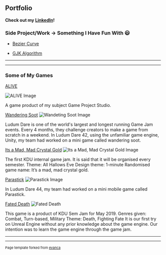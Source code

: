 ## Portfolio
**Check out my [LinkedIn](https://www.linkedin.com/in/fjinnphang/)!**

### Side Project/Work -> Something I Have Fun With :smiley:

- [Bezier Curve](/FunProjects/README.md)

- [GJK Algorithm](/FunProjects/README.md)

---
---

### Some of My Games

[ALIVE](https://kdu.itch.io/adt11presents-alive)

![ALIVE Image](https://media-exp1.licdn.com/media-proxy/ext?w=800&h=800&f=n&hash=6fRlIq1GVkCn%2FYeYxdFdZgPlAIs%3D&ora=1%2CaFBCTXdkRmpGL2lvQUFBPQ%2CxAVta5g-0R6jnhodx1Ey9KGTqAGj6E5DQJHUA3L0CHH05IbfPWjvcMWML7KipUAQcXgHjQBnLui1ETa1G464I9_meIh5icKzdsX5agYUbhl4lWdI)

A game product of my subject Game Project Studio.

[Wandering Soot](https://ldjam.com/events/ludum-dare/42/wandering-soot)
![Wandeting Soot Image](https://media-exp1.licdn.com/media-proxy/ext?w=1920&h=1080&f=n&hash=4xiQbKVv3So5o0rMTKG9XpgFkUg%3D&ora=1%2CaFBCTXdkRmpGL2lvQUFBPQ%2CxAVta5g-0R6nlh8Tw1It6a2FowGz60oISIfYC2G8G2f1spyfNT-tdoDSeLujpEtOdS0BmAQkKeL2VmiwUcuxL8jmNZoQiu-FbZihcQEeUxcPlD1py8kVfEsGs5vjVs-2bzxPj70dPwy8FZvKU2o7ARc67culf4vOGGg3-2a9CIrCAe1zSrY398wK8QgAr9XKO9MmkZo82SVEnA-xr6irAB85-MeCPmuzSnUGOTTTFe1khPy3wzemnVb113w)

Ludum Dare is one of the world's largest and longest running Game Jam events. Every 4 months, they challenge creators to make a game from scratch in a weekend. In Ludum Dare 42, using the unfamiliar game engine, Unity, my team had worked on a mini game called wandering soot.

[Its a Mad, Mad Crystal Gold](https://acekugen.itch.io/its-a-mad-mad-crystal-gold)
![Its a Mad, Mad Crystal Gold Image](https://media-exp1.licdn.com/media-proxy/ext?w=1920&h=1080&f=n&hash=5VSMTKjit%2Bp4ByVMSnqK8ZqKKaM%3D&ora=1%2CaFBCTXdkRmpGL2lvQUFBPQ%2CxAVta5g-0R6nlh8Tw1It6a2FowGz60oISIfYC2G8G2f1spyfNT-tdoDSeLujpEtOdS0BmAQkKeL2VmiwUcuxTOm1DNg5z86PRda9RBcSRxAOkllsufQuDUsB8MeCQ-TiYXMfl757bAmfEI3RY1kNBzUQ0b6FO7btD38h6BPebsDAL9hEC7AvoLMMyVBdv_jcA803nqNJymdi7w-trIPtEBEW_LKOPEiUMX4BNTPKaNNclfmjwRmqqkWMkHbjt7-6C_inGfc87lWqsPHwb1GLvFRZ)

The first KDU internal game jam. It is said that it will be organised every semester.
Theme: All Hallows Eve
Design theme: 1-minute
Randomised game name: It’s a mad, mad crystal gold.

[Parastick](https://ldjam.com/events/ludum-dare/44/parastick)
![Parastick Image](https://static.jam.vg/raw/d59/b1/z/224cc.png)


In Ludum Dare 44, my team had worked on a mini mobile game called Parastick.

[Fated Death](https://acekugen.itch.io/fateddeath)
![Fated Death](https://media-exp1.licdn.com/media-proxy/ext?w=975&h=430&f=n&hash=7Oyywy9cgjdtiR2v3xIxYK5X%2F8A%3D&ora=1%2CaFBCTXdkRmpGL2lvQUFBPQ%2CxAVta5g-0R6jnhxUywgi6OCbokG1q0ZwFIzwGEnpJVHf-qjaMzK6DsKBZu3j_QpPJn1dj19XLejgOi6hTMQ)

This game is a product of KDU Sem Jam for May 2019.
Genres given: Combat, Turn-based, Military
Theme: Death, Fighting Fate
It is our first try on Unreal Engine without any prior knowledge about the game engine.
Our intention was to learn the game engine through the game jam.

---




---
<p style="font-size:11px">Page template forked from <a href="https://github.com/evanca/quick-portfolio">evanca</a></p>
<!-- Remove above link if you don't want to attibute -->
